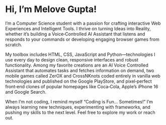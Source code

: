 # Hi, I’m Melove Gupta!

I’m a Computer Science student with a passion for crafting interactive Web Experiences and Intelligent Tools. I thrive on turning Ideas into Reality, whether it’s building a Voice‑Controlled AI Assistant that listens and responds to your commands or developing engaging browser games from scratch.

My toolbox includes HTML, CSS, JavaScript and Python—technologies I use every day to design clean, responsive interfaces and robust functionality. Among my favorite creations are an AI Voice Controlled Assistant that automates tasks and fetches information on demand, two mobile games called ZerOX and CrossNKnots coded entirely in vanilla web technologies and published on the Google PlayStore, and pixel‑perfect front‑end clones of popular homepages like Coca‑Cola, Apple’s iPhone 16 and Google Search.

When I’m not coding, I remind myself “Coding is Fun… Sometimes!” I’m always learning new techniques, experimenting with frameworks, and pushing my skills to the next level. Feel free to explore my work or reach out.

<!---
MeloveGupta is a ✨ special ✨ repository because its `README.md` (this file) appears on your GitHub profile.
You can click the Preview link to take a look at your changes.
--->
